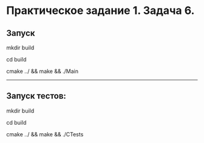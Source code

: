 Практическое задание 1. Задача 6.
===========
Запуск
-----------
mkdir build

cd build

cmake ../ && make && ./Main

-----------------------------------------------

## Запуск тестов:

mkdir build

cd build

cmake ../ && make && ./CTests